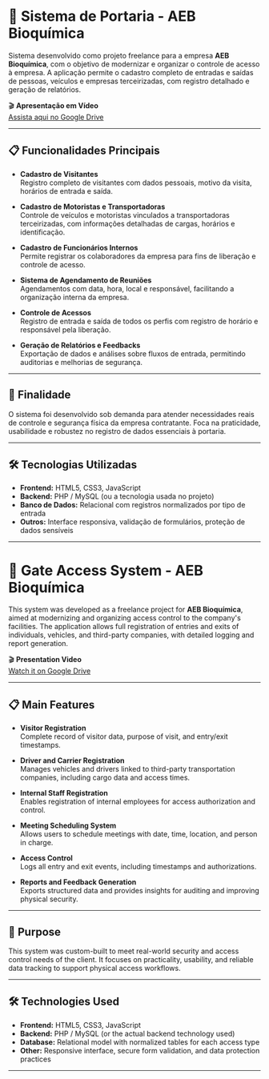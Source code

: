 # 🚪 Sistema de Portaria - AEB Bioquímica

Sistema desenvolvido como projeto freelance para a empresa **AEB Bioquímica**, com o objetivo de modernizar e organizar o controle de acesso à empresa. A aplicação permite o cadastro completo de entradas e saídas de pessoas, veículos e empresas terceirizadas, com registro detalhado e geração de relatórios.

🎬 **Apresentação em Vídeo**  
[Assista aqui no Google Drive](https://drive.google.com/file/d/1a3OsOE8hXAiOempvBCJG88I0FftnqUHv/view?usp=sharing)

---

## 📋 Funcionalidades Principais

- **Cadastro de Visitantes**  
  Registro completo de visitantes com dados pessoais, motivo da visita, horários de entrada e saída.

- **Cadastro de Motoristas e Transportadoras**  
  Controle de veículos e motoristas vinculados a transportadoras terceirizadas, com informações detalhadas de cargas, horários e identificação.

- **Cadastro de Funcionários Internos**  
  Permite registrar os colaboradores da empresa para fins de liberação e controle de acesso.

- **Sistema de Agendamento de Reuniões**  
  Agendamentos com data, hora, local e responsável, facilitando a organização interna da empresa.

- **Controle de Acessos**  
  Registro de entrada e saída de todos os perfis com registro de horário e responsável pela liberação.

- **Geração de Relatórios e Feedbacks**  
  Exportação de dados e análises sobre fluxos de entrada, permitindo auditorias e melhorias de segurança.

---

## 💼 Finalidade

O sistema foi desenvolvido sob demanda para atender necessidades reais de controle e segurança física da empresa contratante. Foca na praticidade, usabilidade e robustez no registro de dados essenciais à portaria.

---

## 🛠️ Tecnologias Utilizadas

- **Frontend:** HTML5, CSS3, JavaScript
- **Backend:** PHP / MySQL (ou a tecnologia usada no projeto)
- **Banco de Dados:** Relacional com registros normalizados por tipo de entrada
- **Outros:** Interface responsiva, validação de formulários, proteção de dados sensíveis

-------

# 🚪 Gate Access System - AEB Bioquímica

This system was developed as a freelance project for **AEB Bioquímica**, aimed at modernizing and organizing access control to the company's facilities. The application allows full registration of entries and exits of individuals, vehicles, and third-party companies, with detailed logging and report generation.

🎬 **Presentation Video**  
[Watch it on Google Drive](https://drive.google.com/file/d/1a3OsOE8hXAiOempvBCJG88I0FftnqUHv/view?usp=sharing)

---

## 📋 Main Features

- **Visitor Registration**  
  Complete record of visitor data, purpose of visit, and entry/exit timestamps.

- **Driver and Carrier Registration**  
  Manages vehicles and drivers linked to third-party transportation companies, including cargo data and access times.

- **Internal Staff Registration**  
  Enables registration of internal employees for access authorization and control.

- **Meeting Scheduling System**  
  Allows users to schedule meetings with date, time, location, and person in charge.

- **Access Control**  
  Logs all entry and exit events, including timestamps and authorizations.

- **Reports and Feedback Generation**  
  Exports structured data and provides insights for auditing and improving physical security.

---

## 💼 Purpose

This system was custom-built to meet real-world security and access control needs of the client. It focuses on practicality, usability, and reliable data tracking to support physical access workflows.

---

## 🛠️ Technologies Used

- **Frontend:** HTML5, CSS3, JavaScript  
- **Backend:** PHP / MySQL (or the actual backend technology used)  
- **Database:** Relational model with normalized tables for each access type  
- **Other:** Responsive interface, secure form validation, and data protection practices

---

